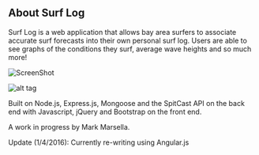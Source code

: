 About Surf Log
--------------

Surf Log is a web application that allows bay area surfers to associate accurate surf forecasts into their own personal surf log.  Users are able to see graphs of the conditions they surf, average wave heights and so much more!  

![ScreenShot](https://{cloud.githubusercontent.com/assets/12140339/12102118/949b6290-b2ed-11e5-8a43-d368c3f17976.png})

![alt tag](https://cloud.githubusercontent.com/assets/12140339/12102118/949b6290-b2ed-11e5-8a43-d368c3f17976.png)

Built on Node.js, Express.js, Mongoose and the SpitCast API on the back end with Javascript, jQuery and Bootstrap on the front end.

A work in progress by Mark Marsella.

Update (1/4/2016):  Currently re-writing using Angular.js
